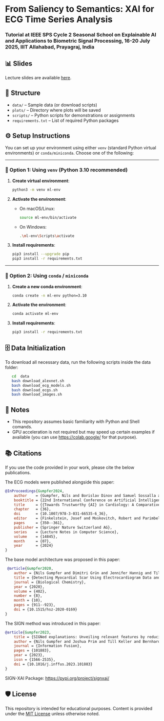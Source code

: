 # From Saliency to Semantics: XAI for ECG Time Series Analysis

### Tutorial at IEEE SPS Cycle 2 Seasonal School on Explainable AI and Applications to Biometric Signal Processing, 16-20 July 2025, IIIT Allahabad, Prayagraj, India

## 📊 Slides
Lecture slides are available [here](https://www.dropbox.com/scl/fi/s61wzmhsz6b61woiqvoz3/presentation.pdf?rlkey=ysd0lmvtbdqbthj0twhbfovss&dl=1).

## 📁 Structure

- `data/` – Sample data (or download scripts)
- `plots/` – Directory where plots will be saved
- `scripts/` – Python scripts for demonstrations or assignments
- `requirements.txt` – List of required Python packages

## ⚙️ Setup Instructions

You can set up your environment using either `venv` (standard Python virtual environments) or `conda/miniconda`. Choose one of the following:

---

### 🐍 Option 1: Using `venv` (Python 3.10 recommended)

1. **Create virtual environment**:
   ```bash
   python3 -m venv ml-env
   ```

2. **Activate the environment**:
   - On macOS/Linux:
     ```bash
     source ml-env/bin/activate
     ```
   - On Windows:
     ```bash
     .\ml-env\Scripts\activate
     ```

3. **Install requirements**:
   ```bash
   pip3 install --upgrade pip
   pip3 install -r requirements.txt
   ```
   
---

### 🧪 Option 2: Using `conda` / `miniconda`

1. **Create a new conda environment**:
   ```bash
   conda create -n ml-env python=3.10
   ```

2. **Activate the environment**:
   ```bash
   conda activate ml-env
   ```

3. **Install requirements**:
   ```bash
   pip3 install -r requirements.txt
   ```

## 🗄️ Data Initialization

To download all necessary data,
run the following scripts inside the data folder:

```bash
   cd  data
   bash download_alexnet.sh
   bash download_ecg_models.sh
   bash download_ecgs.sh
   bash download_images.sh
   ```

## 📝 Notes

- This repository assumes basic familiarity with Python and Shell comands.
- GPU acceleration is not required but may speed up certain examples if available (you can use https://colab.google/ for that purpose).

## 📚 Citations

If you use the code provided in your work, please cite the below publications.

The ECG models were published alongside this paper:

```bibtex
@InProceedings{Gumpfer2024,
    author    = {Gumpfer, Nils and Borislav Dinov and Samuel Sossalla and Michael Guckert and Jennifer Hannig},
    booktitle = {22nd International Conference on Artificial Intelligence in Medicine, AIME 2024, Salt Lake City, UT, USA, July 9 - 12, 2024, Proceedings},
    title     = {{Towards Trustworthy {AI} in Cardiology: A Comparative Analysis of Explainable {AI} Methods for Electrocardiogram Interpretation}},
    chapter   = {36},
    doi       = {10.1007/978-3-031-66535-6_36},
    editor    = {Finkelstein, Josef and Moskovitch, Robert and Parimbelli, Enea},
    pages     = {350--361},
    publisher = {Springer Nature Switzerland AG},
    series    = {Lecture Notes in Computer Science},
    volume    = {14845},
    month     = {07},
    year      = {2024}
}
```

The base model architecture was proposed in this paper:

```bibtex
 @article{Gumpfer2020,
    author = {Nils Gumpfer and Dimitri Grün and Jennifer Hannig and Till Keller and Michael Guckert},
    title = {Detecting Myocardial Scar Using Electrocardiogram Data and Deep Neural Networks},
    journal = {Biological Chemistry},
    year = {2020},
    volume = {402},
    number = {8},
    month = {10},
    pages = {911--923},
    doi = {10.1515/hsz-2020-0169}
}
```

The SIGN method was introduced in this paper:

```bibtex
@article{Gumpfer2023,
    title = {SIGNed explanations: Unveiling relevant features by reducing bias},
    author = {Nils Gumpfer and Joshua Prim and Till Keller and Bernhard Seeger and Michael Guckert and Jennifer Hannig},
    journal = {Information Fusion},
    pages = {101883},
    year = {2023},
    issn = {1566-2535},
    doi = {10.1016/j.inffus.2023.101883}
}
```

SIGN-XAI Package: https://pypi.org/project/signxai/


## 🛡️ License

This repository is intended for educational purposes. Content is provided under the [MIT License](LICENSE) unless otherwise noted.
